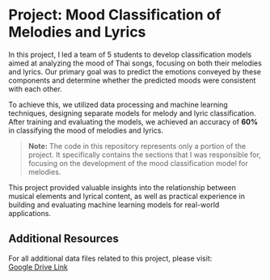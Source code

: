 # **Project: Mood Classification of Melodies and Lyrics**

In this project, I led a team of 5 students to develop classification models aimed at analyzing the mood of Thai songs, focusing on both their melodies and lyrics. Our primary goal was to predict the emotions conveyed by these components and determine whether the predicted moods were consistent with each other.

To achieve this, we utilized data processing and machine learning techniques, designing separate models for melody and lyric classification. After training and evaluating the models, we achieved an accuracy of **60%** in classifying the mood of melodies and lyrics.

> **Note:** The code in this repository represents only a portion of the project. It specifically contains the sections that I was responsible for, focusing on the development of the mood classification model for melodies.

This project provided valuable insights into the relationship between musical elements and lyrical content, as well as practical experience in building and evaluating machine learning models for real-world applications.

## Additional Resources

For all additional data files related to this project, please visit:  
[Google Drive Link](https://drive.google.com/drive/folders/1h2BMwt4sRWl3UxLtV4yxhCltQcHsEaFa?usp=sharing)
